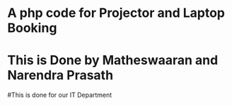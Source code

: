 # A php code for Projector and Laptop Booking

# This is Done by Matheswaaran and Narendra Prasath

#This is done for our IT Department